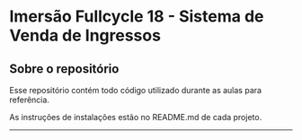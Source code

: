 # Imersão Fullcycle 18 - Sistema de Venda de Ingressos

## Sobre o repositório

Esse repositório contém todo código utilizado durante as aulas para referência.

As instruções de instalações estão no README.md de cada projeto.

---
